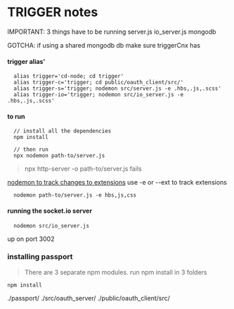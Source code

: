 # TRIGGER notes

IMPORTANT: 3 things have to be running
server.js
io_server.js
mongodb

GOTCHA: if using a shared mongodb db make sure triggerCnx has

#### trigger alias'
```
  alias trigger='cd-node; cd trigger'
  alias trigger-c='trigger; cd public/oauth_client/src/'
  alias trigger-s='trigger; nodemon src/server.js -e .hbs,.js,.scss'
  alias trigger-io='trigger; nodemon src/io_server.js -e .hbs,.js,.scss'
```

#### to run
```
  // install all the dependencies
  npm install

  // then run
  npx nodemon path-to/server.js
```
> npx http-server -o path-to/server.js fails

[nodemon to track changes to extensions](https://github.com/remy/nodemon)
use -e or --ext to track extensions
```
  nodemon path-to/server.js -e hbs,js,css
```

#### running the socket.io server

```
  nodemon src/io_server.js
```
up on port 3002

### installing passport
> There are 3 separate npm modules. 
> run npm install in 3 folders

```
npm install
```
./passport/
./src/oauth_server/
./public/oauth_client/src/
